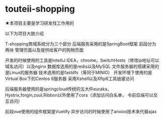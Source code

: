 # touteii-shopping

★本项目主要是学习研发找工作用的

以下为项目大致介绍

T-shopping商城系统分为三个部分
后端服务采用的是SpringBoot框架
前段分为两块 管理页面以及提供给客户的购物页面

开发的时候使用的工具是IntelliJ IDEA，chrome，SwitchHosts（修改ip地址可以域名访问）以及nginx
数据库选用的是redis以及MySQL
文件服务器的搭建采用的是Linux的服务器 技术选用的是fastdfs（等同于MINIO）
开发环境下使用的是Virtual Box下的Centos 6服务器
采用Xshell以及Xftp6工具链接访问

后端服务器使用的是springcloud传统的五大件euraka，Hystrix,forgin,zuul,Ribbon以外使用了cors（添加访问白名单，
令前后端可以交互访问）

前段vue使用的组件框架是Vuetify
异步访问的时候使用了anxios技术来代替ajax
